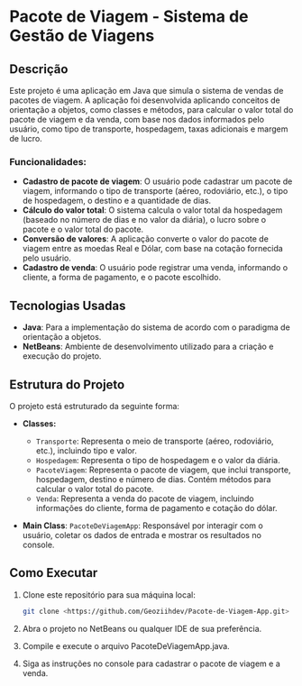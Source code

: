 # Pacote de Viagem - Sistema de Gestão de Viagens

## Descrição

Este projeto é uma aplicação em Java que simula o sistema de vendas de pacotes de viagem. A aplicação foi desenvolvida aplicando conceitos de orientação a objetos, como classes e métodos, para calcular o valor total do pacote de viagem e da venda, com base nos dados informados pelo usuário, como tipo de transporte, hospedagem, taxas adicionais e margem de lucro.

### Funcionalidades:
- **Cadastro de pacote de viagem**: O usuário pode cadastrar um pacote de viagem, informando o tipo de transporte (aéreo, rodoviário, etc.), o tipo de hospedagem, o destino e a quantidade de dias.
- **Cálculo do valor total**: O sistema calcula o valor total da hospedagem (baseado no número de dias e no valor da diária), o lucro sobre o pacote e o valor total do pacote.
- **Conversão de valores**: A aplicação converte o valor do pacote de viagem entre as moedas Real e Dólar, com base na cotação fornecida pelo usuário.
- **Cadastro de venda**: O usuário pode registrar uma venda, informando o cliente, a forma de pagamento, e o pacote escolhido.

## Tecnologias Usadas
- **Java**: Para a implementação do sistema de acordo com o paradigma de orientação a objetos.
- **NetBeans**: Ambiente de desenvolvimento utilizado para a criação e execução do projeto.

## Estrutura do Projeto

O projeto está estruturado da seguinte forma:

- **Classes:**
  - `Transporte`: Representa o meio de transporte (aéreo, rodoviário, etc.), incluindo tipo e valor.
  - `Hospedagem`: Representa o tipo de hospedagem e o valor da diária.
  - `PacoteViagem`: Representa o pacote de viagem, que inclui transporte, hospedagem, destino e número de dias. Contém métodos para calcular o valor total do pacote.
  - `Venda`: Representa a venda do pacote de viagem, incluindo informações do cliente, forma de pagamento e cotação do dólar.
  
- **Main Class**: `PacoteDeViagemApp`: Responsável por interagir com o usuário, coletar os dados de entrada e mostrar os resultados no console.

## Como Executar

1. Clone este repositório para sua máquina local:
   ```bash
   git clone <https://github.com/Geoziihdev/Pacote-de-Viagem-App.git>
   
2. Abra o projeto no NetBeans ou qualquer IDE de sua preferência.

3. Compile e execute o arquivo PacoteDeViagemApp.java.

4. Siga as instruções no console para cadastrar o pacote de viagem e a venda.

